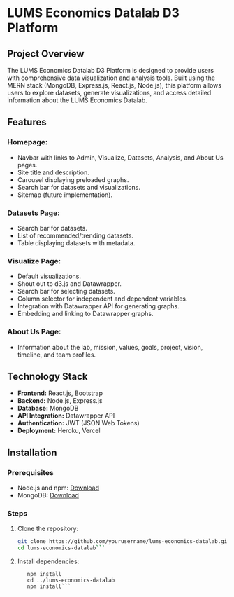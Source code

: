 # LUMS Economics Datalab D3 Platform

## Project Overview
The LUMS Economics Datalab D3 Platform is designed to provide users with comprehensive data visualization and analysis tools. Built using the MERN stack (MongoDB, Express.js, React.js, Node.js), this platform allows users to explore datasets, generate visualizations, and access detailed information about the LUMS Economics Datalab.

## Features
### Homepage:
- Navbar with links to Admin, Visualize, Datasets, Analysis, and About Us pages.
- Site title and description.
- Carousel displaying preloaded graphs.
- Search bar for datasets and visualizations.
- Sitemap (future implementation).

### Datasets Page:
- Search bar for datasets.
- List of recommended/trending datasets.
- Table displaying datasets with metadata.

### Visualize Page:
- Default visualizations.
- Shout out to d3.js and Datawrapper.
- Search bar for selecting datasets.
- Column selector for independent and dependent variables.
- Integration with Datawrapper API for generating graphs.
- Embedding and linking to Datawrapper graphs.

### About Us Page:
- Information about the lab, mission, values, goals, project, vision, timeline, and team profiles.

## Technology Stack
- **Frontend:** React.js, Bootstrap
- **Backend:** Node.js, Express.js
- **Database:** MongoDB
- **API Integration:** Datawrapper API
- **Authentication:** JWT (JSON Web Tokens)
- **Deployment:** Heroku, Vercel

## Installation
### Prerequisites
- Node.js and npm: [Download](https://nodejs.org/)
- MongoDB: [Download](https://www.mongodb.com/try/download/community)

### Steps
1. Clone the repository:
   ```sh
   git clone https://github.com/yourusername/lums-economics-datalab.git
   cd lums-economics-datalab```
2. Install dependencies:
   ```cd backend
      npm install
      cd ../lums-economics-datalab
      npm install```
